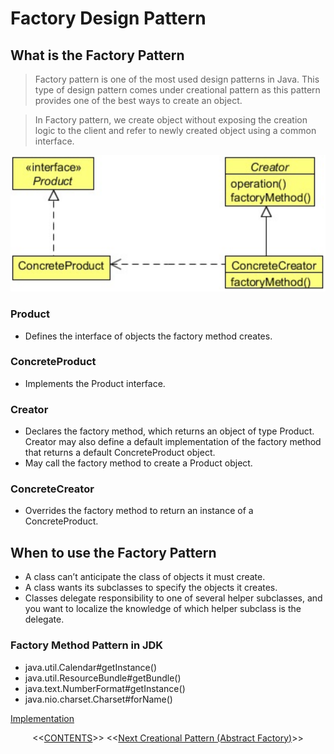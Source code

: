 #   Factory Design Pattern


##  What is the Factory Pattern
>   Factory pattern is one of the most used design patterns in Java. This type of design pattern comes under creational pattern as this pattern provides one of the best ways to create an object.
    
>   In Factory pattern, we create object without exposing the creation logic to the client and refer to newly created object using a common interface.
    
<p align="center">
    <img src="https://github.com/11andrew1991/design_patterns/blob/master/Factory/img/factory.PNG" />
</p>


### Product
-   Defines the interface of objects the factory method creates.

### ConcreteProduct
-   Implements the Product interface.

### Creator
-   Declares the factory method, which returns an object of type Product. Creator may also define a default implementation of the
    factory method that returns a default ConcreteProduct object.
-   May call the factory method to create a Product object.

### ConcreteCreator
-   Overrides the factory method to return an instance of a ConcreteProduct.



##  When to use the Factory Pattern
-   A class can’t anticipate the class of objects it must create.
-   A class wants its subclasses to specify the objects it creates.
-   Classes delegate responsibility to one of several helper subclasses, and you want to localize the knowledge of which helper
    subclass is the delegate.       



### Factory Method Pattern in JDK
-   java.util.Calendar#getInstance()
-   java.util.ResourceBundle#getBundle()
-   java.text.NumberFormat#getInstance()
-   java.nio.charset.Charset#forName()


[Implementation](https://github.com/11andrew1991/design_patterns/tree/master/Factory/app/)


<p align="center">
  <<<a href="https://github.com/11andrew1991/design_patterns#design-patterns">CONTENTS</a>>>
  <<<a href="https://github.com/11andrew1991/design_patterns/tree/master/AbstractFactory#abstract-factory-design-pattern">Next Creational Pattern (Abstract Factory)</a>>>  
</p>        
